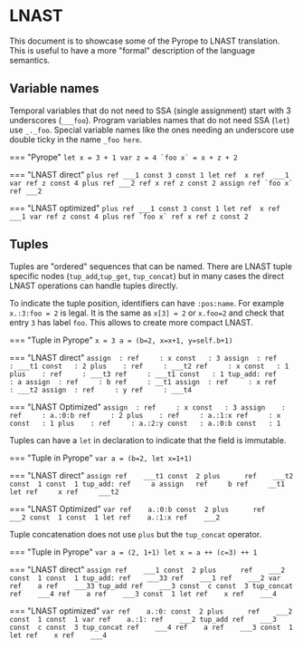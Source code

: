 
# LNAST

This document is to showcase some of the Pyrope to LNAST translation. This is
useful to have a more "formal" description of the language semantics.


## Variable names

Temporal variables that do not need to SSA (single assignment) start with 3
underscores (`___foo`). Program variables names that do not need SSA (`let`) use
`_._foo`. Special variable names like the ones needing an underscore use double
ticky in the name `_foo here`.

=== "Pyrope"
    ```
    let x = 3 + 1
    var z = 4
    `foo x` = x + z + 2
    ```

=== "LNAST direct"
    ```
    plus
      ref ___1
      const 3
      const 1
    let
      ref  x
      ref  ___1
    var
      ref z
      const 4
    plus
      ref ___2
      ref x
      ref z
      const 2
    assign
      ref `foo x`
      ref ___2
    ```

=== "LNAST optimized"
    ```
    plus
      ref ___1
      const 3
      const 1
    let
      ref  x
      ref  ___1
    var
      ref z
      const 4
    plus
      ref `foo x`
      ref x
      ref z
      const 2
    ```

## Tuples

Tuples are "ordered" sequences that can be named. There are LNAST tuple
specific nodes (`tup_add`,`tup_get`, `tup_concat`) but in many cases the direct
LNAST operations can handle tuples directly.

To indicate the tuple position, identifiers can have `:pos:name`. For example
`x.:3:foo = 2` is legal. It is the same as `x[3] = 2` or `x.foo=2` and check
that entry `3` has label `foo`. This allows to create more compact LNAST.


=== "Tuple in Pyrope"
    ```
    x = 3
    a = (b=2, x=x+1, y=self.b+1)
    ```

=== "LNAST direct"
    ```
    assign  :
        ref     : x
        const   : 3
    assign  :
        ref     : ___t1
        const   : 2
    plus    :
        ref     : ___t2
        ref     : x
        const   : 1
    plus    :
        ref     : ___t3
        ref     : ___t1
        const   : 1
    tup_add:
        ref     : a
        assign  :
            ref     : b
            ref     : __t1
        assign  :
            ref     : x
            ref     : ___t2
        assign  :
            ref     : y
            ref     : ___t4
    ```

=== "LNAST Optimized"
    ```
    assign  :
        ref     : x
        const   : 3
    assign    :
        ref     : a.:0:b
        ref     : 2
    plus    :
        ref     : a.:1:x
        ref     : x
        const   : 1
    plus    :
        ref     : a.:2:y
        const   : a.:0:b
        const   : 1
    ```

Tuples can have a `let` in declaration to indicate that the field is immutable.

=== "Tuple in Pyrope"
    ```
    var a = (b=2, let x=1+1)
    ```

=== "LNAST direct"
    ```
    assign
      ref    ___t1
      const  2
    plus     
      ref    ___t2
      const  1
      const  1
    tup_add:
      ref     a
      assign  
        ref     b
        ref     __t1
      let
        ref     x
        ref     ___t2
    ```

=== "LNAST Optimized"
    ```
    var
      ref    a.:0:b
      const  2
    plus     
      ref    ___2
      const  1
      const  1
    let
      ref    a.:1:x
      ref    ___2
    ```

Tuple concatenation does not use `plus` but the `tup_concat` operator.

=== "Tuple in Pyrope"
    ```
    var a = (2, 1+1)
    let x = a ++ (c=3) ++ 1
    ```

=== "LNAST direct"
    ```
    assign
      ref    ___1
      const  2
    plus     
      ref    ___2
      const  1
      const  1
    tup_add:
      ref    ___33
      ref    ___1
      ref    ___2
    var
      ref    a
      ref    ___33
    tup_add
      ref    ___3
      const  c
      const  3
    tup_concat
      ref    ___4
      ref    a
      ref    ___3
      const  1
    let
      ref    x
      ref    ___4
    ```

=== "LNAST optimized"
    ```
    var
      ref    a.:0:
      const  2
    plus     
      ref    ___2
      const  1
      const  1
    var
      ref    a.:1:
      ref    ___2
    tup_add
      ref    ___3
      const  c
      const  3
    tup_concat
      ref    ___4
      ref    a
      ref    ___3
      const  1
    let
      ref    x
      ref    ___4
    ```

